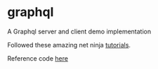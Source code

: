 # graphql
A Graphql server and client demo implementation

Followed these amazing net ninja [tutorials](https://www.youtube.com/playlist?list=PL4cUxeGkcC9iK6Qhn-QLcXCXPQUov1U7f).

Reference code [here](https://github.com/iamshaunjp/graphql-playlist)
